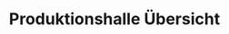 ---
layout: article
title: Produktionshalle Übersicht
description: 
  - Dieses Template bietete eine Übersicht über eine Produktionshalle
lang: de
weight: 1000
isDraft: true
ref: Production_Hall
category:
  - Empfohlen
image: Production_Hall_DE.png
download: Production_Hall_DE.pbmx
overview_description:
overview_benefits:
overview_data_sources:
---